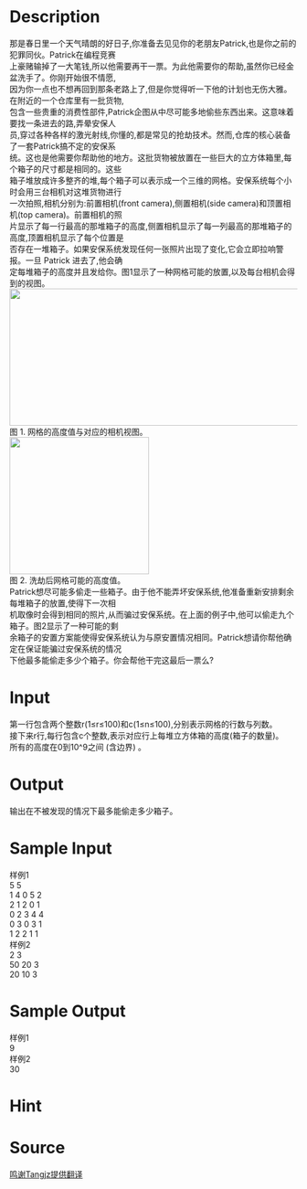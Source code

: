 
# Description

<div class="content"><div>那是春日里一个天气晴朗的好日子,你准备去见见你的老朋友Patrick,也是你之前的犯罪同伙。Patrick在编程竞赛</div>
<div>上豪赌输掉了一大笔钱,所以他需要再干一票。为此他需要你的帮助,虽然你已经金盆洗手了。你刚开始很不情愿,</div>
<div>因为你一点也不想再回到那条老路上了,但是你觉得听一下他的计划也无伤大雅。在附近的一个仓库里有一批货物,</div>
<div>包含一些贵重的消费性部件,Patrick企图从中尽可能多地偷些东西出来。这意味着要找一条进去的路,弄晕安保人</div>
<div>员,穿过各种各样的激光射线,你懂的,都是常见的抢劫技术。然而,仓库的核心装备了一套Patrick搞不定的安保系</div>
<div>统。这也是他需要你帮助他的地方。这批货物被放置在一些巨大的立方体箱里,每个箱子的尺寸都是相同的。这些</div>
<div>箱子堆放成许多整齐的堆,每个箱子可以表示成一个三维的网格。安保系统每个小时会用三台相机对这堆货物进行</div>
<div>一次拍照,相机分别为:前置相机(front camera),侧置相机(side camera)和顶置相机(top camera)。前置相机的照</div>
<div>片显示了每一行最高的那堆箱子的高度,侧置相机显示了每一列最高的那堆箱子的高度,顶置相机显示了每个位置是</div>
<div>否存在一堆箱子。如果安保系统发现任何一张照片出现了变化,它会立即拉响警报。一旦 Patrick 进去了,他会确</div>
<div>定每堆箱子的高度并且发给你。图1显示了一种网格可能的放置,以及每台相机会得到的视图。</div>
<div><img src="/source/bzoj/4950/img/aHR0cHM6Ly9seWRzeS5jb20vSnVkZ2VPbmxpbmUvdXBsb2FkLzIwMTcwOC8yMi5wbmc=.png" width="856" height="240" alt=""/></div>
<div>图 1. 网格的高度值与对应的相机视图。</div>
<div><img src="/source/bzoj/4950/img/aHR0cHM6Ly9seWRzeS5jb20vSnVkZ2VPbmxpbmUvdXBsb2FkLzIwMTcwOC8zMy5wbmc=.png" width="244" height="240" alt=""/></div>
<div>图 2. 洗劫后网格可能的高度值。</div>
<div></div>
<div>Patrick想尽可能多偷走一些箱子。由于他不能弄坏安保系统,他准备重新安排剩余每堆箱子的放置,使得下一次相</div>
<div>机取像时会得到相同的照片,从而骗过安保系统。在上面的例子中,他可以偷走九个箱子。图2显示了一种可能的剩</div>
<div>余箱子的安置方案能使得安保系统认为与原安置情况相同。Patrick想请你帮他确定在保证能骗过安保系统的情况</div>
<div>下他最多能偷走多少个箱子。你会帮他干完这最后一票么?</div></div>

# Input

<div class="content"><div>第一行包含两个整数r(1≤r≤100)和c(1≤n≤100),分别表示网格的行数与列数。</div>
<div>接下来r行,每行包含c个整数,表示对应行上每堆立方体箱的高度(箱子的数量)。</div>
<div>所有的高度在0到10^9之间 (含边界) 。</div></div>

# Output

<div class="content"><div>输出在不被发现的情况下最多能偷走多少箱子。</div></div>

# Sample Input

<div class="content"><span class="sampledata">样例1<br/>
5 5<br/>
1 4 0 5 2<br/>
2 1 2 0 1<br/>
0 2 3 4 4<br/>
0 3 0 3 1<br/>
1 2 2 1 1<br/>
样例2<br/>
2 3<br/>
50 20 3<br/>
20 10 3</span></div>

# Sample Output

<div class="content"><span class="sampledata">样例1<br/>
9<br/>
样例2<br/>
30</span></div>

# Hint

<div class="content"><p></p></div>

# Source

<div class="content"><p><a href="problemset.php?search=鸣谢Tangjz提供翻译">鸣谢Tangjz提供翻译</a></p></div>

